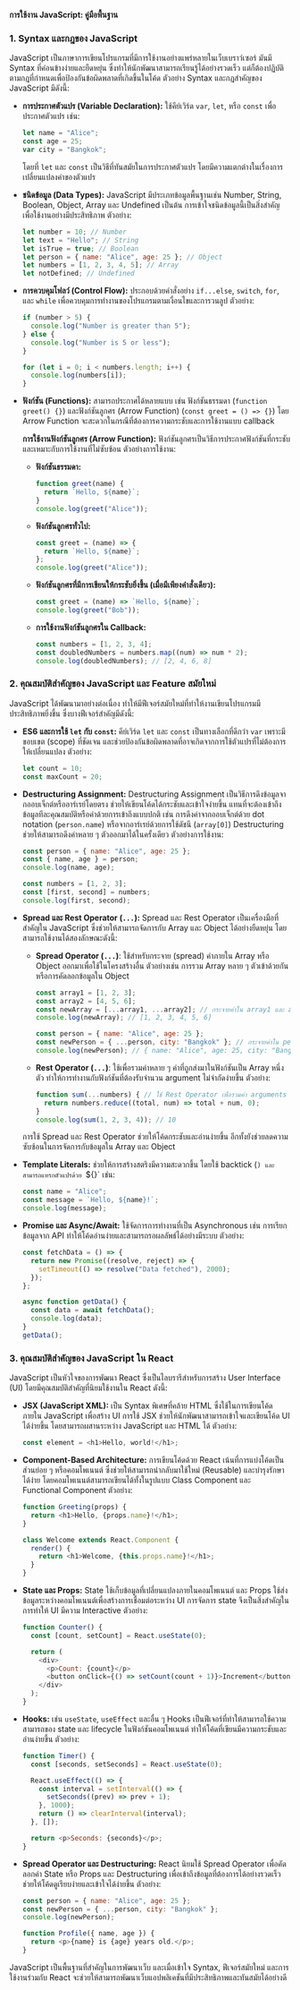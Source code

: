 
**การใช้งาน JavaScript: คู่มือพื้นฐาน**

### 1. Syntax และกฎของ JavaScript

JavaScript เป็นภาษาการเขียนโปรแกรมที่มีการใช้งานอย่างแพร่หลายในเว็บเบราว์เซอร์ มันมี Syntax ที่ค่อนข้างง่ายและยืดหยุ่น ซึ่งทำให้นักพัฒนาสามารถเรียนรู้ได้อย่างรวดเร็ว แต่ก็ต้องปฏิบัติตามกฎที่กำหนดเพื่อป้องกันข้อผิดพลาดที่เกิดขึ้นในโค้ด ตัวอย่าง Syntax และกฎสำคัญของ JavaScript มีดังนี้:

- **การประกาศตัวแปร (Variable Declaration):** ใช้คีย์เวิร์ด `var`, `let`, หรือ `const` เพื่อประกาศตัวแปร เช่น:

  ```javascript
  let name = "Alice";
  const age = 25;
  var city = "Bangkok";
  ```

  โดยที่ `let` และ `const` เป็นวิธีที่ทันสมัยในการประกาศตัวแปร โดยมีความแตกต่างในเรื่องการเปลี่ยนแปลงค่าของตัวแปร

- **ชนิดข้อมูล (Data Types):** JavaScript มีประเภทข้อมูลพื้นฐานเช่น Number, String, Boolean, Object, Array และ Undefined เป็นต้น การเข้าใจชนิดข้อมูลนี้เป็นสิ่งสำคัญเพื่อใช้งานอย่างมีประสิทธิภาพ ตัวอย่าง:

  ```javascript
  let number = 10; // Number
  let text = "Hello"; // String
  let isTrue = true; // Boolean
  let person = { name: "Alice", age: 25 }; // Object
  let numbers = [1, 2, 3, 4, 5]; // Array
  let notDefined; // Undefined
  ```

- **การควบคุมโฟลว์ (Control Flow):** ประกอบด้วยคำสั่งอย่าง `if...else`, `switch`, `for`, และ `while` เพื่อควบคุมการทำงานของโปรแกรมตามเงื่อนไขและการวนลูป ตัวอย่าง:

  ```javascript
  if (number > 5) {
    console.log("Number is greater than 5");
  } else {
    console.log("Number is 5 or less");
  }

  for (let i = 0; i < numbers.length; i++) {
    console.log(numbers[i]);
  }
  ```

- **ฟังก์ชัน (Functions):** สามารถประกาศได้หลายแบบ เช่น ฟังก์ชันธรรมดา (`function greet() {}`) และฟังก์ชันลูกศร (Arrow Function) (`const greet = () => {}`) โดย Arrow Function จะสะดวกในกรณีที่ต้องการความกระชับและการใช้งานแบบ callback

  **การใช้งานฟังก์ชันลูกศร (Arrow Function):** ฟังก์ชันลูกศรเป็นวิธีการประกาศฟังก์ชันที่กระชับและเหมาะกับการใช้งานที่ไม่ซับซ้อน ตัวอย่างการใช้งาน:

  - **ฟังก์ชันธรรมดา:**

    ```javascript
    function greet(name) {
      return `Hello, ${name}`;
    }
    console.log(greet("Alice"));
    ```

  - **ฟังก์ชันลูกศรทั่วไป:**

    ```javascript
    const greet = (name) => {
      return `Hello, ${name}`;
    };
    console.log(greet("Alice"));
    ```

  - **ฟังก์ชันลูกศรที่มีการเขียนให้กระชับยิ่งขึ้น (เมื่อมีเพียงคำสั่งเดียว):**

    ```javascript
    const greet = (name) => `Hello, ${name}`;
    console.log(greet("Bob"));
    ```

  - **การใช้งานฟังก์ชันลูกศรใน Callback:**

    ```javascript
    const numbers = [1, 2, 3, 4];
    const doubledNumbers = numbers.map((num) => num * 2);
    console.log(doubledNumbers); // [2, 4, 6, 8]
    ```

### 2. คุณสมบัติสำคัญของ JavaScript และ Feature สมัยใหม่

JavaScript ได้พัฒนามาอย่างต่อเนื่อง ทำให้มีฟีเจอร์สมัยใหม่ที่ทำให้งานเขียนโปรแกรมมีประสิทธิภาพยิ่งขึ้น ซึ่งบางฟีเจอร์สำคัญมีดังนี้:

- **ES6 และการใช้ `let` กับ `const`:** คีย์เวิร์ด `let` และ `const` เป็นทางเลือกที่ดีกว่า `var` เพราะมีขอบเขต (scope) ที่ชัดเจน และช่วยป้องกันข้อผิดพลาดที่อาจเกิดจากการใช้ตัวแปรที่ไม่ต้องการให้เปลี่ยนแปลง ตัวอย่าง:

  ```javascript
  let count = 10;
  const maxCount = 20;
  ```

- **Destructuring Assignment:** Destructuring Assignment เป็นวิธีการดึงข้อมูลจากออบเจ็กต์หรืออาร์เรย์โดยตรง ช่วยให้เขียนโค้ดได้กระชับและเข้าใจง่ายขึ้น แทนที่จะต้องเข้าถึงข้อมูลทีละคุณสมบัติหรือค่าด้วยการเข้าถึงแบบปกติ เช่น การดึงค่าจากออบเจ็กต์ด้วย dot notation (`person.name`) หรือจากอาร์เรย์ด้วยการใช้ดัชนี (`array[0]`) Destructuring ช่วยให้สามารถดึงค่าหลาย ๆ ตัวออกมาได้ในครั้งเดียว ตัวอย่างการใช้งาน:

  ```javascript
  const person = { name: "Alice", age: 25 };
  const { name, age } = person;
  console.log(name, age);

  const numbers = [1, 2, 3];
  const [first, second] = numbers;
  console.log(first, second);
  ```

- **Spread และ Rest Operator (`...`):** Spread และ Rest Operator เป็นเครื่องมือที่สำคัญใน JavaScript ซึ่งช่วยให้สามารถจัดการกับ Array และ Object ได้อย่างยืดหยุ่น โดยสามารถใช้งานได้สองลักษณะดังนี้:

  - **Spread Operator (`...`)**: ใช้สำหรับกระจาย (spread) ค่าภายใน Array หรือ Object ออกมาเพื่อใช้ในโครงสร้างอื่น ตัวอย่างเช่น การรวม Array หลาย ๆ ตัวเข้าด้วยกัน หรือการคัดลอกข้อมูลใน Object

    ```javascript
    const array1 = [1, 2, 3];
    const array2 = [4, 5, 6];
    const newArray = [...array1, ...array2]; // กระจายค่าใน array1 และ array2
    console.log(newArray); // [1, 2, 3, 4, 5, 6]
    
    const person = { name: "Alice", age: 25 };
    const newPerson = { ...person, city: "Bangkok" }; // กระจายค่าใน person และเพิ่ม city
    console.log(newPerson); // { name: "Alice", age: 25, city: "Bangkok" }
    ```

  - **Rest Operator (`...`)**: ใช้เพื่อรวมค่าหลาย ๆ ค่าที่ถูกส่งมาในฟังก์ชันเป็น Array หนึ่งตัว ทำให้การทำงานกับฟังก์ชันที่ต้องรับจำนวน argument ไม่จำกัดง่ายขึ้น ตัวอย่าง:

    ```javascript
    function sum(...numbers) { // ใช้ Rest Operator เพื่อรวมค่า arguments ทั้งหมดเป็น Array
      return numbers.reduce((total, num) => total + num, 0);
    }
    console.log(sum(1, 2, 3, 4)); // 10
    ```

  การใช้ Spread และ Rest Operator ช่วยให้โค้ดกระชับและอ่านง่ายขึ้น อีกทั้งยังช่วยลดความซับซ้อนในการจัดการกับข้อมูลใน Array และ Object

- **Template Literals:** ช่วยให้การสร้างสตริงมีความสะดวกขึ้น โดยใช้ backtick (`) และสามารถแทรกตัวแปรด้วย `${}` เช่น:

  ```javascript
  const name = "Alice";
  const message = `Hello, ${name}!`;
  console.log(message);
  ```

- **Promise และ Async/Await:** ใช้จัดการการทำงานที่เป็น Asynchronous เช่น การเรียกข้อมูลจาก API ทำให้โค้ดอ่านง่ายและสามารถรอผลลัพธ์ได้อย่างมีระบบ ตัวอย่าง:

  ```javascript
  const fetchData = () => {
    return new Promise((resolve, reject) => {
      setTimeout(() => resolve("Data fetched"), 2000);
    });
  };

  async function getData() {
    const data = await fetchData();
    console.log(data);
  }
  getData();
  ```

### 3. คุณสมบัติสำคัญของ JavaScript ใน React

JavaScript เป็นหัวใจของการพัฒนา React ซึ่งเป็นไลบรารีสำหรับการสร้าง User Interface (UI) โดยมีคุณสมบัติสำคัญที่นิยมใช้งานใน React ดังนี้:

- **JSX (JavaScript XML):** เป็น Syntax พิเศษที่คล้าย HTML ซึ่งใช้ในการเขียนโค้ดภายใน JavaScript เพื่อสร้าง UI การใช้ JSX ช่วยให้นักพัฒนาสามารถเข้าใจและเขียนโค้ด UI ได้ง่ายขึ้น โดยสามารถผสานระหว่าง JavaScript และ HTML ได้ ตัวอย่าง:

  ```javascript
  const element = <h1>Hello, world!</h1>;
  ```

- **Component-Based Architecture:** การเขียนโค้ดด้วย React เน้นที่การแบ่งโค้ดเป็นส่วนย่อย ๆ หรือคอมโพเนนต์ ซึ่งช่วยให้สามารถนำกลับมาใช้ใหม่ (Reusable) และบำรุงรักษาได้ง่าย โดยคอมโพเนนต์สามารถเขียนได้ทั้งในรูปแบบ Class Component และ Functional Component ตัวอย่าง:

  ```javascript
  function Greeting(props) {
    return <h1>Hello, {props.name}!</h1>;
  }

  class Welcome extends React.Component {
    render() {
      return <h1>Welcome, {this.props.name}!</h1>;
    }
  }
  ```

- **State และ Props:** State ใช้เก็บข้อมูลที่เปลี่ยนแปลงภายในคอมโพเนนต์ และ Props ใช้ส่งข้อมูลระหว่างคอมโพเนนต์เพื่อสร้างการเชื่อมต่อระหว่าง UI การจัดการ state จึงเป็นสิ่งสำคัญในการทำให้ UI มีความ Interactive ตัวอย่าง:

  ```javascript
  function Counter() {
    const [count, setCount] = React.useState(0);

    return (
      <div>
        <p>Count: {count}</p>
        <button onClick={() => setCount(count + 1)}>Increment</button>
      </div>
    );
  }
  ```

- **Hooks:** เช่น `useState`, `useEffect` และอื่น ๆ Hooks เป็นฟีเจอร์ที่ทำให้สามารถใช้ความสามารถของ state และ lifecycle ในฟังก์ชันคอมโพเนนต์ ทำให้โค้ดที่เขียนมีความกระชับและอ่านง่ายขึ้น ตัวอย่าง:

  ```javascript
  function Timer() {
    const [seconds, setSeconds] = React.useState(0);

    React.useEffect(() => {
      const interval = setInterval(() => {
        setSeconds((prev) => prev + 1);
      }, 1000);
      return () => clearInterval(interval);
    }, []);

    return <p>Seconds: {seconds}</p>;
  }
  ```

- **Spread Operator และ Destructuring:** React นิยมใช้ Spread Operator เพื่อคัดลอกค่า State หรือ Props และ Destructuring เพื่อเข้าถึงข้อมูลที่ต้องการได้อย่างรวดเร็ว ช่วยให้โค้ดดูเรียบง่ายและเข้าใจได้ง่ายขึ้น ตัวอย่าง:

  ```javascript
  const person = { name: "Alice", age: 25 };
  const newPerson = { ...person, city: "Bangkok" };
  console.log(newPerson);

  function Profile({ name, age }) {
    return <p>{name} is {age} years old.</p>;
  }
  ```

JavaScript เป็นพื้นฐานที่สำคัญในการพัฒนาเว็บ และเมื่อเข้าใจ Syntax, ฟีเจอร์สมัยใหม่ และการใช้งานร่วมกับ React จะช่วยให้สามารถพัฒนาเว็บแอปพลิเคชันที่มีประสิทธิภาพและทันสมัยได้อย่างดี
